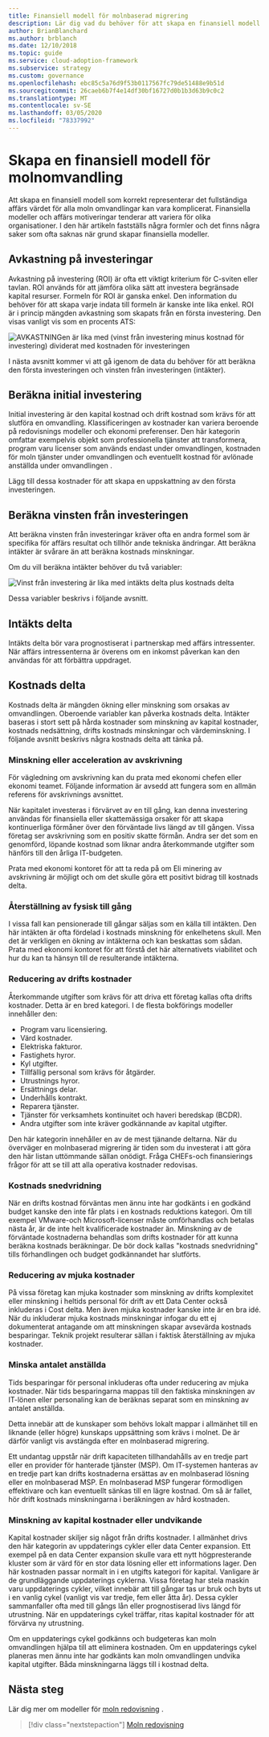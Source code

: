 ```yaml
---
title: Finansiell modell för molnbaserad migrering
description: Lär dig vad du behöver för att skapa en finansiell modell som korrekt representerar det fullständiga affärs värdet för en moln omvandling.
author: BrianBlanchard
ms.author: brblanch
ms.date: 12/10/2018
ms.topic: guide
ms.service: cloud-adoption-framework
ms.subservice: strategy
ms.custom: governance
ms.openlocfilehash: ebc85c5a76d9f53b0117567fc79de51488e9b51d
ms.sourcegitcommit: 26caeb6b7f4e14df30bf16727d0b1b3d63b9c0c2
ms.translationtype: MT
ms.contentlocale: sv-SE
ms.lasthandoff: 03/05/2020
ms.locfileid: "78337992"
---
```

# <a name="create-a-financial-model-for-cloud-transformation"></a>Skapa en finansiell modell för molnomvandling

Att skapa en finansiell modell som korrekt representerar det fullständiga affärs värdet för alla moln omvandlingar kan vara komplicerat. Finansiella modeller och affärs motiveringar tenderar att variera för olika organisationer. I den här artikeln fastställs några formler och det finns några saker som ofta saknas när grund skapar finansiella modeller.

## <a name="return-on-investment"></a>Avkastning på investeringar

Avkastning på investering (ROI) är ofta ett viktigt kriterium för C-sviten eller tavlan. ROI används för att jämföra olika sätt att investera begränsade kapital resurser. Formeln för ROI är ganska enkel. Den information du behöver för att skapa varje indata till formeln är kanske inte lika enkel. ROI är i princip mängden avkastning som skapats från en första investering. Den visas vanligt vis som en procents ATS:

![AVKASTNINGen är lika med (vinst från investering minus kostnad för investering) dividerat med kostnaden för investeringen](../_images/strategy/formula-roi.png)

I nästa avsnitt kommer vi att gå igenom de data du behöver för att beräkna den första investeringen och vinsten från investeringen (intäkter).

## <a name="calculate-initial-investment"></a>Beräkna initial investering

Initial investering är den kapital kostnad och drift kostnad som krävs för att slutföra en omvandling. Klassificeringen av kostnader kan variera beroende på redovisnings modeller och ekonomi preferenser. Den här kategorin omfattar exempelvis objekt som professionella tjänster att transformera, program varu licenser som används endast under omvandlingen, kostnaden för moln tjänster under omvandlingen och eventuellt kostnad för avlönade anställda under omvandlingen .

Lägg till dessa kostnader för att skapa en uppskattning av den första investeringen.

## <a name="calculate-the-gain-from-investment"></a>Beräkna vinsten från investeringen

Att beräkna vinsten från investeringar kräver ofta en andra formel som är specifika för affärs resultat och tillhör ande tekniska ändringar. Att beräkna intäkter är svårare än att beräkna kostnads minskningar.

Om du vill beräkna intäkter behöver du två variabler:

![Vinst från investering är lika med intäkts delta plus kostnads delta](../_images/strategy/formula-gain-from-investment.png)

Dessa variabler beskrivs i följande avsnitt.

## <a name="revenue-deltas"></a>Intäkts delta

Intäkts delta bör vara prognostiserat i partnerskap med affärs intressenter. När affärs intressenterna är överens om en inkomst påverkan kan den användas för att förbättra uppdraget.

## <a name="cost-deltas"></a>Kostnads delta

Kostnads delta är mängden ökning eller minskning som orsakas av omvandlingen. Oberoende variabler kan påverka kostnads delta. Intäkter baseras i stort sett på hårda kostnader som minskning av kapital kostnader, kostnads nedsättning, drifts kostnads minskningar och värdeminskning. I följande avsnitt beskrivs några kostnads delta att tänka på.

### <a name="depreciation-reduction-or-acceleration"></a>Minskning eller acceleration av avskrivning

För vägledning om avskrivning kan du prata med ekonomi chefen eller ekonomi teamet. Följande information är avsedd att fungera som en allmän referens för avskrivnings avsnittet.

När kapitalet investeras i förvärvet av en till gång, kan denna investering användas för finansiella eller skattemässiga orsaker för att skapa kontinuerliga förmåner över den förväntade livs längd av till gången. Vissa företag ser avskrivning som en positiv skatte förmån. Andra ser det som en genomförd, löpande kostnad som liknar andra återkommande utgifter som hänförs till den årliga IT-budgeten.

Prata med ekonomi kontoret för att ta reda på om Eli minering av avskrivning är möjligt och om det skulle göra ett positivt bidrag till kostnads delta.

### <a name="physical-asset-recovery"></a>Återställning av fysisk till gång

I vissa fall kan pensionerade till gångar säljas som en källa till intäkten. Den här intäkten är ofta fördelad i kostnads minskning för enkelhetens skull. Men det är verkligen en ökning av intäkterna och kan beskattas som sådan. Prata med ekonomi kontoret för att förstå det här alternativets viabilitet och hur du kan ta hänsyn till de resulterande intäkterna.

### <a name="operational-cost-reductions"></a>Reducering av drifts kostnader

Återkommande utgifter som krävs för att driva ett företag kallas ofta drifts kostnader. Detta är en bred kategori. I de flesta bokförings modeller innehåller den:

- Program varu licensiering.
- Värd kostnader.
- Elektriska fakturor.
- Fastighets hyror.
- Kyl utgifter.
- Tillfällig personal som krävs för åtgärder.
- Utrustnings hyror.
- Ersättnings delar.
- Underhålls kontrakt.
- Reparera tjänster.
- Tjänster för verksamhets kontinuitet och haveri beredskap (BCDR).
- Andra utgifter som inte kräver godkännande av kapital utgifter.

Den här kategorin innehåller en av de mest tjänande deltarna. När du överväger en molnbaserad migrering är tiden som du investerat i att göra den här listan uttömmande sällan onödigt. Fråga CHEFs-och finansierings frågor för att se till att alla operativa kostnader redovisas.

### <a name="cost-avoidance"></a>Kostnads snedvridning

När en drifts kostnad förväntas men ännu inte har godkänts i en godkänd budget kanske den inte får plats i en kostnads reduktions kategori. Om till exempel VMware-och Microsoft-licenser måste omförhandlas och betalas nästa år, är de inte helt kvalificerade kostnader än. Minskning av de förväntade kostnaderna behandlas som drifts kostnader för att kunna beräkna kostnads beräkningar. De bör dock kallas "kostnads snedvridning" tills förhandlingen och budget godkännandet har slutförts.

### <a name="soft-cost-reductions"></a>Reducering av mjuka kostnader

På vissa företag kan mjuka kostnader som minskning av drifts komplexitet eller minskning i heltids personal för drift av ett Data Center också inkluderas i Cost delta. Men även mjuka kostnader kanske inte är en bra idé. När du inkluderar mjuka kostnads minskningar infogar du ett ej dokumenterat antagande om att minskningen skapar avsevärda kostnads besparingar. Teknik projekt resulterar sällan i faktisk återställning av mjuka kostnader.

### <a name="headcount-reductions"></a>Minska antalet anställda

Tids besparingar för personal inkluderas ofta under reducering av mjuka kostnader. När tids besparingarna mappas till den faktiska minskningen av IT-lönen eller personaling kan de beräknas separat som en minskning av antalet anställda.

Detta innebär att de kunskaper som behövs lokalt mappar i allmänhet till en liknande (eller högre) kunskaps uppsättning som krävs i molnet. De är därför vanligt vis avstängda efter en molnbaserad migrering.

Ett undantag uppstår när drift kapaciteten tillhandahålls av en tredje part eller en provider för hanterade tjänster (MSP). Om IT-systemen hanteras av en tredje part kan drifts kostnaderna ersättas av en molnbaserad lösning eller en molnbaserad MSP. En molnbaserad MSP fungerar förmodligen effektivare och kan eventuellt sänkas till en lägre kostnad. Om så är fallet, hör drift kostnads minskningarna i beräkningen av hård kostnaden.

### <a name="capital-expense-reductions-or-avoidance"></a>Minskning av kapital kostnader eller undvikande

Kapital kostnader skiljer sig något från drifts kostnader. I allmänhet drivs den här kategorin av uppdaterings cykler eller data Center expansion. Ett exempel på en data Center expansion skulle vara ett nytt högpresterande kluster som är värd för en stor data lösning eller ett informations lager. Den här kostnaden passar normalt in i en utgifts kategori för kapital. Vanligare är de grundläggande uppdaterings cyklerna. Vissa företag har stela maskin varu uppdaterings cykler, vilket innebär att till gångar tas ur bruk och byts ut i en vanlig cykel (vanligt vis var tredje, fem eller åtta år). Dessa cykler sammanfaller ofta med till gångs lån eller prognostiserad livs längd för utrustning. När en uppdaterings cykel träffar, ritas kapital kostnader för att förvärva ny utrustning.

Om en uppdaterings cykel godkänns och budgeteras kan moln omvandlingen hjälpa till att eliminera kostnaden. Om en uppdaterings cykel planeras men ännu inte har godkänts kan moln omvandlingen undvika kapital utgifter. Båda minskningarna läggs till i kostnad delta.

## <a name="next-steps"></a>Nästa steg

Lär dig mer om modeller för [moln redovisning](./cloud-accounting.md) .

> [!div class="nextstepaction"]
> [Moln redovisning](./cloud-accounting.md)
